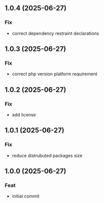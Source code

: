 ## 1.0.4 (2025-06-27)

### Fix

- correct dependency restraint declarations

## 1.0.3 (2025-06-27)

### Fix

- correct php version platform requirement

## 1.0.2 (2025-06-27)

### Fix

- add license

## 1.0.1 (2025-06-27)

### Fix

- reduce distrubuted packages size

## 1.0.0 (2025-06-27)

### Feat

- initial commit
